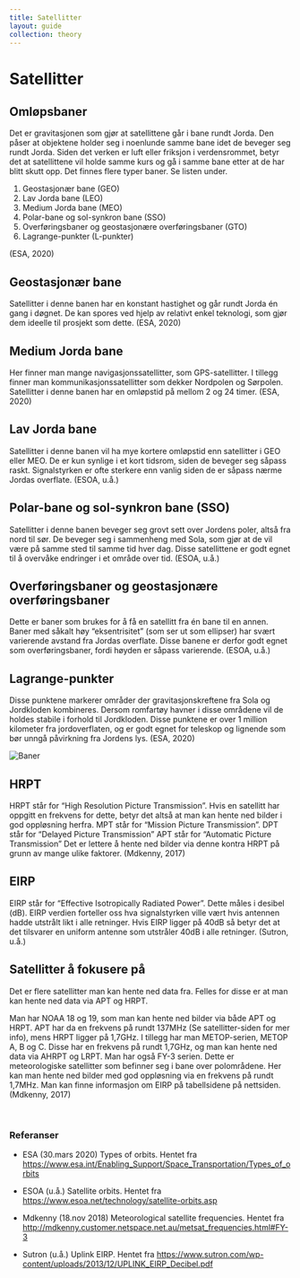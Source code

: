```yaml
---
title: Satellitter
layout: guide
collection: theory
---
```


# Satellitter

## Omløpsbaner

Det er gravitasjonen som gjør at satellittene går i bane rundt Jorda. Den påser at objektene holder seg i noenlunde samme bane idet de beveger seg rundt Jorda. Siden det verken er luft eller friksjon i verdensrommet, betyr det at satellittene vil holde samme kurs og gå i samme bane etter at de har blitt skutt opp. Det finnes flere typer baner. Se listen under.

1. Geostasjonær bane (GEO)
2. Lav Jorda bane (LEO)
3. Medium Jorda bane (MEO)
4. Polar-bane og sol-synkron bane (SSO)
5. Overføringsbaner og geostasjonære overføringsbaner (GTO)
6. Lagrange-punkter (L-punkter)

(ESA, 2020)

## Geostasjonær bane

Satellitter i denne banen har en konstant hastighet og går rundt Jorda én gang i døgnet. De kan spores ved hjelp av relativt enkel teknologi, som gjør dem ideelle til prosjekt som dette. (ESA, 2020)

## Medium Jorda bane

Her finner man mange navigasjonssatellitter, som GPS-satellitter. I tillegg finner man kommunikasjonssatellitter som dekker Nordpolen og Sørpolen. Satellitter i denne banen har en omløpstid på mellom 2 og 24 timer. (ESA, 2020)

## Lav Jorda bane

Satellitter i denne banen vil ha mye kortere omløpstid enn satellitter i GEO eller MEO. De er kun synlige i et kort tidsrom, siden de beveger seg såpass raskt. Signalstyrken er ofte sterkere enn vanlig siden de er såpass nærme Jordas overflate. (ESOA, u.å.)

## Polar-bane og sol-synkron bane (SSO)

Satellitter i denne banen beveger seg grovt sett over Jordens poler, altså fra nord til sør. De beveger seg i sammenheng med Sola, som gjør at de vil være på samme sted til samme tid hver dag. Disse satellittene er godt egnet til å overvåke endringer i et område over tid. (ESOA, u.å.)

## Overføringsbaner og geostasjonære overføringsbaner

Dette er baner som brukes for å få en satellitt fra én bane til en annen. Baner med såkalt høy “eksentrisitet” (som ser ut som ellipser) har svært varierende avstand fra Jordas overflate. Disse banene er derfor godt egnet som overføringsbaner, fordi høyden er såpass varierende. (ESOA, u.å.)

## Lagrange-punkter

Disse punktene markerer områder der gravitasjonskreftene fra Sola og Jordkloden kombineres. Dersom romfartøy havner i disse områdene vil de holdes stabile i forhold til Jordkloden. Disse punktene er over 1 million kilometer fra jordoverflaten, og er godt egnet for teleskop og lignende som bør unngå påvirkning fra Jordens lys. (ESA, 2020)

![Baner](/eit-satellitt-i-norge/assets/images/orbit.png)

## HRPT

HRPT står for “High Resolution Picture Transmission”. Hvis en satellitt har oppgitt en frekvens for dette, betyr det altså at man kan hente ned bilder i god oppløsning herfra.
MPT står for “Mission Picture Transmission”.
DPT står for “Delayed Picture Transmission”
APT står for “Automatic Picture Transmission” Det er lettere å hente ned bilder via denne kontra HRPT på grunn av mange ulike faktorer.
(Mdkenny, 2017)

## EIRP

EIRP står for “Effective Isotropically Radiated Power”. Dette måles i desibel (dB). EIRP verdien forteller oss hva signalstyrken ville vært hvis antennen hadde utstrålt likt i alle retninger. Hvis EIRP ligger på 40dB så betyr det at det tilsvarer en uniform antenne som utstråler 40dB i alle retninger. (Sutron, u.å.)

## Satellitter å fokusere på

Det er flere satellitter man kan hente ned data fra. Felles for disse er at man kan hente ned data via APT og HRPT.

Man har NOAA 18 og 19, som man kan hente ned bilder via både APT og HRPT. APT har da en frekvens på rundt 137MHz (Se satellitter-siden for mer info), mens HRPT ligger på 1,7GHz. I tillegg har man METOP-serien, METOP A, B og C. Disse har en frekvens på rundt 1,7GHz, og man kan hente ned data via AHRPT og LRPT. Man har også FY-3 serien. Dette er meteorologiske satellitter som befinner seg i bane over polområdene. Her kan man hente ned bilder med god oppløsning via en frekvens på rundt 1,7MHz. Man kan finne informasjon om EIRP på tabellsidene på nettsiden. (Mdkenny, 2017)

<br>

### Referanser

- ESA (30.mars 2020) Types of orbits. Hentet fra
  <https://www.esa.int/Enabling_Support/Space_Transportation/Types_of_orbits>

- ESOA (u.å.) Satellite orbits. Hentet fra <https://www.esoa.net/technology/satellite-orbits.asp>

- Mdkenny (18.nov 2018) Meteorological satellite frequencies. Hentet fra <http://mdkenny.customer.netspace.net.au/metsat_frequencies.html#FY-3>

- Sutron (u.å.) Uplink EIRP. Hentet fra <https://www.sutron.com/wp-content/uploads/2013/12/UPLINK_EIRP_Decibel.pdf>
